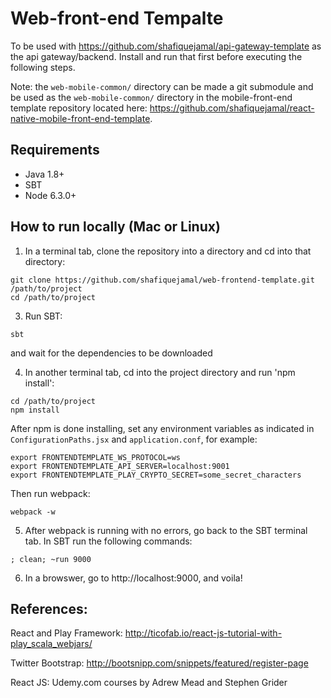 # Web-front-end Tempalte

To be used with https://github.com/shafiquejamal/api-gateway-template as the api gateway/backend. Install and run that first before executing the following steps.

Note: the `web-mobile-common/` directory can be made a git submodule and be used as the `web-mobile-common/` directory in the mobile-front-end template repository located here: https://github.com/shafiquejamal/react-native-mobile-front-end-template. 

## Requirements

- Java 1.8+
- SBT
- Node 6.3.0+

## How to run locally (Mac or Linux)

1. In a terminal tab, clone the repository into a directory and cd into that directory:
```
git clone https://github.com/shafiquejamal/web-frontend-template.git /path/to/project
cd /path/to/project
```

3. Run SBT:
```
sbt
```
and wait for the dependencies to be downloaded

4. In another terminal tab, cd into the project directory and run 'npm install':
```
cd /path/to/project
npm install
```
After npm is done installing, set any environment variables as indicated in `ConfigurationPaths.jsx` and `application.conf`, for example:

```
export FRONTENDTEMPLATE_WS_PROTOCOL=ws
export FRONTENDTEMPLATE_API_SERVER=localhost:9001
export FRONTENDTEMPLATE_PLAY_CRYPTO_SECRET=some_secret_characters 
``` 
Then run webpack:
```
webpack -w
```
5. After webpack is running with no errors, go back to the SBT terminal tab. In SBT run the following commands:
```
; clean; ~run 9000
```
6. In a browswer, go to http://localhost:9000, and voila!

## References:

React and Play Framework:
http://ticofab.io/react-js-tutorial-with-play_scala_webjars/

Twitter Bootstrap:
http://bootsnipp.com/snippets/featured/register-page

React JS:
Udemy.com courses by Adrew Mead and Stephen Grider
